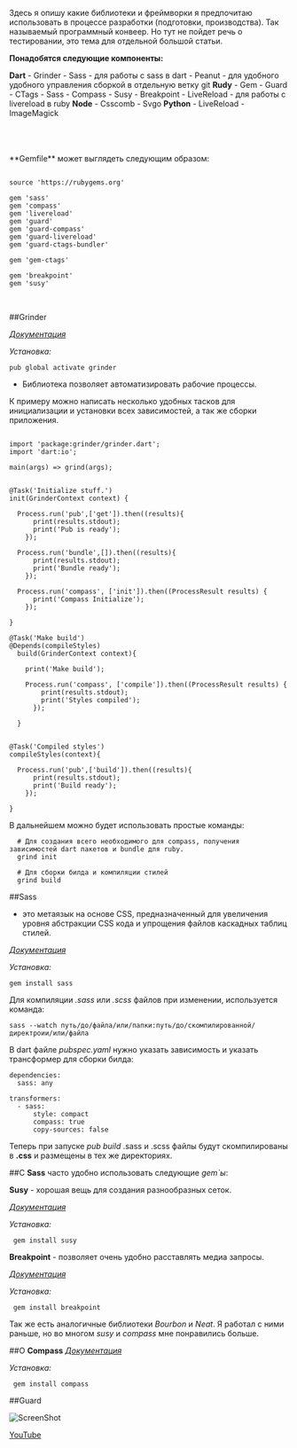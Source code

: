 <!--
title: Удобный pipline для работы 
date: 2015/08/18
id: 790ab9a6-d647-4669-9814-65715d0f23a0
category: Руководство к действию
icon: tutorial
labels:
  - Dart
  - Pipline
-->

Здесь я опишу какие библиотеки и фреймворки я предпочитаю использовать в процессе разработки (подготовки, производства). Так называемый программный конвеер. Но тут не пойдет речь о тестировании, это тема для отдельной большой статьи.

**Понадобятся следующие компоненты:**

  **Dart**
    - Grinder
    - Sass - для работы с sass в dart
    - Peanut - для удобного удобного управления сборкой в отдельную ветку git
  **Rudy**
    - Gem
    - Guard
    - CTags
    - Sass
    - Compass
    - Susy
    - Breakpoint
    - LiveReload - для работы с livereload в ruby
  **Node**
    - Csscomb
    - Svgo
  **Python**
    - LiveReload
    - ImageMagick


<br>
<br>
<br>
**Gemfile** может выглядеть следующим образом:

```language-ruby

source 'https://rubygems.org'

gem 'sass'
gem 'compass'
gem 'livereload'
gem 'guard'
gem 'guard-compass'
gem 'guard-livereload'
gem 'guard-ctags-bundler'

gem 'gem-ctags'

gem 'breakpoint'
gem 'susy'
```
<br>

##Grinder

[*Документация*](http://www.dartdocs.org/documentation/grinder/0.7.2/index.html#grinder)

*Установка:*
```language-bash
pub global activate grinder
```

- Библиотека позволяет автоматизировать рабочие процессы.

К примеру можно написать несколько удобных тасков для инициализации и установки всех зависимостей, а так же сборки приложения.

```language-dart

import 'package:grinder/grinder.dart';
import 'dart:io';

main(args) => grind(args);


@Task('Initialize stuff.')
init(GrinderContext context) {

  Process.run('pub',['get']).then((results){
      print(results.stdout);
      print('Pub is ready'); 
    });

  Process.run('bundle',[]).then((results){
      print(results.stdout);
      print('Bundle ready');
    });

  Process.run('compass', ['init']).then((ProcessResult results) {
      print('Compass Initialize');
    });

}

@Task('Make build')
@Depends(compileStyles)
  build(GrinderContext context){
  
    print('Make build');
  
    Process.run('compass', ['compile']).then((ProcessResult results) {
        print(results.stdout);
        print('Styles compiled');
      });
       
  }


@Task('Compiled styles')
compileStyles(context){

  Process.run('pub',['build']).then((results){
      print(results.stdout);
      print('Build ready');
    });

}

```

В дальнейшем можно будет использовать простые команды:
```language-bash
  # Для создания всего необходимого для compass, получения зависимостей dart пакетов и bundle для ruby.
  grind init 

  # Для сборки билда и компиляции стилей
  grind build
```


##Sass 
- это метаязык на основе CSS, предназначенный для увеличения уровня абстракции CSS кода и упрощения файлов каскадных таблиц стилей.

[*Документация*](http://sass-lang.com/documentation/file.SASS_REFERENCE.html)

*Установка:*
```language-bash
gem install sass
```
Для компиляции *.sass* или *.scss* файлов при изменении, используется команда:

```language-bash
sass --watch путь/до/файла/или/папки:путь/до/скомпилированной/директроии/или/файла
```

В dart файле *pubspec.yaml* нужно указать зависимость и указать трансформер для сборки билда:

```language-dart
dependencies: 
  sass: any

transformers:
  - sass:
      style: compact                
      compass: true
      copy-sources: false
```

Теперь при запуске *pub build* .sass и .scss файлы будут скомпилированы в **.css** и размещены в тех же директориях.

##С **Sass** часто удобно использовать следующие *gem`ы*:

**Susy** - хорошая вещь для создания разнообразных сеток.

 [*Документация*](http://susydocs.oddbird.net/en/latest/)

 *Установка:*
```language-bash
 gem install susy
```
**Breakpoint** - позволяет очень удобно расставлять медиа запросы.

 [*Документация*](http://breakpoint-sass.com/)

 *Установка:*
```language-bash
 gem install breakpoint
```

Так же есть аналогичные библиотеки *Bourbon* и *Neat*. Я работал с ними раньше, но во многом *susy* и *compass* мне понравились больше.

##О **Compass**
 [*Документация*](http://breakpoint-sass.com/)

 *Установка:*
```language-bash
 gem install compass
```


##Guard

![ScreenShot](https://raw.githubusercontent.com/Rasarts/Dart-Starter-Kit/preview/2015-03-14%2001_10_42.gif)

[YouTube](http://youtu.be/sSlGonSMSuM)

